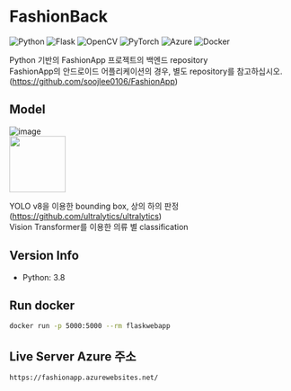# FashionBack

![Python](https://img.shields.io/badge/python-3670A0?style=for-the-badge&logo=python&logoColor=ffdd54)
![Flask](https://img.shields.io/badge/flask-%23000.svg?style=for-the-badge&logo=flask&logoColor=white)
![OpenCV](https://img.shields.io/badge/opencv-%23white.svg?style=for-the-badge&logo=opencv&logoColor=white)
![PyTorch](https://img.shields.io/badge/PyTorch-%23EE4C2C.svg?style=for-the-badge&logo=PyTorch&logoColor=white)
![Azure](https://img.shields.io/badge/azure-%230072C6.svg?style=for-the-badge&logo=microsoftazure&logoColor=white)
![Docker](https://img.shields.io/badge/docker-%230db7ed.svg?style=for-the-badge&logo=docker&logoColor=white)  

Python 기반의 FashionApp 프로젝트의 백엔드 repository  
FashionApp의 안드로이드 어플리케이션의 경우, 별도 repository를 참고하십시오. (https://github.com/soojlee0106/FashionApp)  

## Model
![image](https://user-images.githubusercontent.com/104475739/220561990-6c60fb7b-367b-43d5-859c-7aa24800f9f8.png)  
<img src="https://user-images.githubusercontent.com/104475739/220561512-7740f9c0-5663-468e-b669-32556af35190.png" height="100"  />

YOLO v8을 이용한 bounding box, 상의 하의 판정 (https://github.com/ultralytics/ultralytics)    
Vision Transformer를 이용한 의류 별 classification 

## Version Info
- Python: 3.8

## Run docker

```sh
docker run -p 5000:5000 --rm flaskwebapp
```

## Live Server Azure 주소
```sh
https://fashionapp.azurewebsites.net/
```
